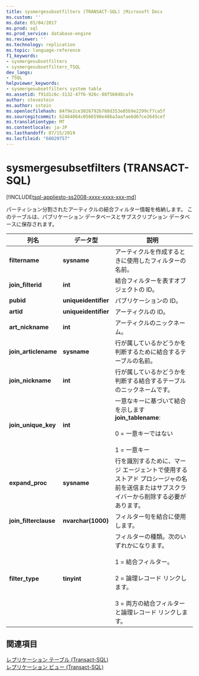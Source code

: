 ```yaml
---
title: sysmergesubsetfilters (TRANSACT-SQL) |Microsoft Docs
ms.custom: ''
ms.date: 03/04/2017
ms.prod: sql
ms.prod_service: database-engine
ms.reviewer: ''
ms.technology: replication
ms.topic: language-reference
f1_keywords:
- sysmergesubsetfilters
- sysmergesubsetfilters_TSQL
dev_langs:
- TSQL
helpviewer_keywords:
- sysmergesubsetfilters system table
ms.assetid: f91d1c6c-3132-47f6-926c-88f56848cafe
author: stevestein
ms.author: sstein
ms.openlocfilehash: 84f9e2ce3026792b768d353e05b9e2299cf7ca5f
ms.sourcegitcommit: b2464064c0566590e486a3aafae6d67ce2645cef
ms.translationtype: MT
ms.contentlocale: ja-JP
ms.lasthandoff: 07/15/2019
ms.locfileid: "68029757"
---
```

# <a name="sysmergesubsetfilters-transact-sql"></a>sysmergesubsetfilters (TRANSACT-SQL)
[!INCLUDE[tsql-appliesto-ss2008-xxxx-xxxx-xxx-md](../../includes/tsql-appliesto-ss2008-xxxx-xxxx-xxx-md.md)]

  パーティション分割されたアーティクルの結合フィルター情報を格納します。 このテーブルは、パブリケーション データベースとサブスクリプション データベースに保存されます。  
  
|列名|データ型|説明|  
|-----------------|---------------|-----------------|  
|**filtername**|**sysname**|アーティクルを作成するときに使用したフィルターの名前。|  
|**join_filterid**|**int**|結合フィルターを表すオブジェクトの ID。|  
|**pubid**|**uniqueidentifier**|パブリケーションの ID。|  
|**artid**|**uniqueidentifier**|アーティクルの ID。|  
|**art_nickname**|**int**|アーティクルのニックネーム。|  
|**join_articlename**|**sysname**|行が属しているかどうかを判断するために結合するテーブルの名前。|  
|**join_nickname**|**int**|行が属しているかどうかを判断する結合するテーブルのニックネームです。|  
|**join_unique_key**|**int**|一意なキーに基づいて結合を示します**join_tablename**:<br /><br /> 0 = 一意キーではない<br /><br /> 1 = 一意キー|  
|**expand_proc**|**sysname**|行を識別するために、マージ エージェントで使用するストアド プロシージャの名前を送信またはサブスクライバーから削除する必要があります。|  
|**join_filterclause**|**nvarchar(1000)**|フィルター句を結合に使用します。|  
|**filter_type**|**tinyint**|フィルターの種類。次のいずれかになります。<br /><br /> 1 = 結合フィルター。<br /><br /> 2 = 論理レコード リンクします。<br /><br /> 3 = 両方の結合フィルターと論理レコード リンクします。|  
  
## <a name="see-also"></a>関連項目  
 [レプリケーション テーブル &#40;Transact-SQL&#41; ](../../relational-databases/system-tables/replication-tables-transact-sql.md)   
 [レプリケーション ビュー &#40;Transact-SQL&#41;](../../relational-databases/system-views/replication-views-transact-sql.md)  
  
  

